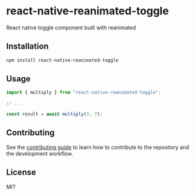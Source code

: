 # react-native-reanimated-toggle

React native toggle component built with reanimated

## Installation

```sh
npm install react-native-reanimated-toggle
```

## Usage

```js
import { multiply } from "react-native-reanimated-toggle";

// ...

const result = await multiply(3, 7);
```

## Contributing

See the [contributing guide](CONTRIBUTING.md) to learn how to contribute to the repository and the development workflow.

## License

MIT
